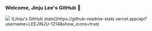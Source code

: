 ### Welcome, Jinju Lee's GitHub 👋
<img src="https://img.shields.io/github/followers/LEEJINJU-1214?style=social">
![Jinju's GitHub stats](https://github-readme-stats.vercel.app/api?username=LEEJINJU-1214&show_icons=true)





<!--
**LEEJINJU-1214/LEEJINJU-1214** is a ✨ _special_ ✨ repository because its `README.md` (this file) appears on your GitHub profile.

Here are some ideas to get you started:

- 🔭 I’m currently working on ...
- 🌱 I’m currently learning ...
- 👯 I’m looking to collaborate on ...
- 🤔 I’m looking for help with ...
- 💬 Ask me about ...
- 📫 How to reach me: ...
- 😄 Pronouns: ...
- ⚡ Fun fact: ...
-->
